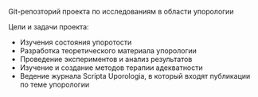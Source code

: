 Git-репозторий проекта по исследованиям в области упорологии

Цели и задачи проекта:

* Изучения состояния упоротости
* Разработка теоретического материала упорологии
* Проведение экспериментов и анализ результатов
* Изучение и создание методов терапии адекватности
* Ведение журнала Scripta Uporologia, в который входят публикации по теме упорологии
